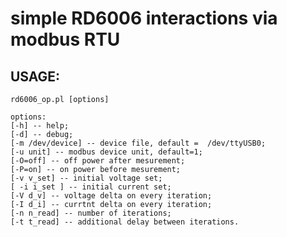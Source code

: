 # simple RD6006 interactions via modbus RTU

## USAGE:

    rd6006_op.pl [options]

    options:
    [-h] -- help;
    [-d] -- debug;
    [-m /dev/device] -- device file, default =  /dev/ttyUSB0;
    [-u unit] -- modbus device unit, default=1;
    [-O=off] -- off power after mesurement;
    [-P=on] -- on power before mesurement;
    [-v v_set] -- initial voltage set;
    [ -i i_set ] -- initial current set;
    [-V d_v] -- voltage delta on every iteration;
    [-I d_i] -- currtnt delta on every iteration;
    [-n n_read] -- number of iterations;
    [-t t_read] -- additional delay between iterations.




